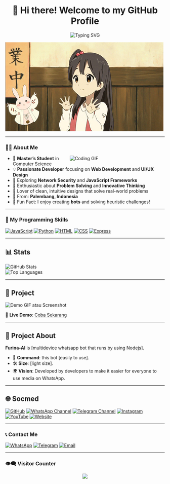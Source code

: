 <div align="center">
  <h1>👋 Hi there! Welcome to my GitHub Profile</h1>
 <img src="https://readme-typing-svg.herokuapp.com?font=Fira+Code&size=30&pause=1000&color=00FFFF&center=true&vCenter=true&width=800&height=70&lines=I'm+Kyzryzz;Web+Developer+%7C+Tech+Enthusiast;Solving+Problems+%26+Building+Dreams" alt="Typing SVG" />
</div>

![Demo GIF](https://raw.githubusercontent.com/kyzryzz/kyzryzz/main/media.gif)  

---

### 🧑‍💻 About Me  

<img align="right" width="300" src="https://media.giphy.com/media/qgQUggAC3Pfv687qPC/giphy.gif" alt="Coding GIF" />

- 🌟 **Master’s Student** in Computer Science  
- 💡 **Passionate Developer** focusing on **Web Development** and **UI/UX Design**  
- 🔐 Exploring **Network Security** and **JavaScript Frameworks**  
- 🧩 Enthusiastic about **Problem Solving** and **Innovative Thinking**  
- 🎨 Lover of clean, intuitive designs that solve real-world problems  
- 📍 From: **Palembang, Indonesia**  
- 🎉 Fun Fact: I enjoy creating **bots** and solving heuristic challenges!  

---

### 🚀 My Programming Skills  

[![JavaScript](https://img.shields.io/badge/JavaScript-60%25-green?style=for-the-badge)](#)
[![Python](https://img.shields.io/badge/Python-20%25-red?style=for-the-badge)](#)
[![HTML](https://img.shields.io/badge/HTML-40%25-yelllow?style=for-the-badge)](#)
[![CSS](https://img.shields.io/badge/CSS-30%25-orange?style=for-the-badge)](#)
[![Express](https://img.shields.io/badge/CSS-10%25-red?style=for-the-badge)](#)

---

## 📊 Stats

![GitHub Stats](https://github-readme-stats.vercel.app/api?username=kyzryzz&show_icons=true&theme=radical)  
![Top Languages](https://github-readme-stats.vercel.app/api/top-langs/?username=kyzryzz&layout=compact&theme=radical)  

---

## 📸 Project

![Demo GIF atau Screenshot](https://telegra.ph/file/da63dc919f2260000ea97.jpg)  

🔗 **Live Demo**: [Coba Sekarang](https://chat.whatsapp.com/JXYH7oHexo63nBHp1OWQAd)  

---

## 📖 Project About
**Furina-AI** is [multidevice whatsapp bot that runs by using Nodejs].  

- 🚀 **Command**: this bot [easily to use].  
- 🛠️ **Size**: [light size].  
- 🌍 **Vision**: Developed by developers to make it easier for everyone to use media on WhatsApp.  

---

## 🌐 Socmed

[![GitHub](https://img.shields.io/badge/GitHub-181717?style=for-the-badge&logo=github&logoColor=white)](https://github.com/kyzryzz) [![WhatsApp Channel](https://img.shields.io/badge/WhatsApp-4CAF50?style=for-the-badge&logo=WhatsApp&logoColor=white)](https://whatsapp.com/channel/0029VaRI1OB2P59cTdJKZh3q) [![Telegram Channel](https://img.shields.io/badge/Telegram-1DA1F2?style=for-the-badge&logo=telegram&logoColor=white)](https://t.me/cft_ch) [![Instagram](https://img.shields.io/badge/Instagram-E4405F?style=for-the-badge&logo=instagram&logoColor=white)](https://instagram.com/kyz_in_here) [![YouTube](https://img.shields.io/badge/YouTube-FF0000?style=for-the-badge&logo=youtube&logoColor=white)](https://youtube.com/always-kyzx) [![Website](https://img.shields.io/badge/Website-0A0A0A?style=for-the-badge&logo=wordpress&logoColor=white)](https://www.kyzuuryz.xyz)  

---

### 📞 Contact Me

[![WhatsApp](https://img.shields.io/badge/WhatsApp-4CAF50?style=for-the-badge&logo=WhatsApp&logoColor=white)](https://wa.me/6285921655444) [![Telegram](https://img.shields.io/badge/WhatsApp-4CAF50?style=for-the-badge&logo=WhatsApp&logoColor=white)](https://kyzryzz.t.me) [![Email](https://img.shields.io/badge/Email-red?style=for-the-badge&logo=Email&logoColor=white)](kyzsiapanjr@gmail.com) 

---

### 👁‍🗨 Visitor Counter

<div align="center">
  <img src="https://count.getloli.com/@kyzryzz?name=kyzryzz&theme=rule34&padding=7&offset=0&align=top&scale=1&pixelated=1&darkmode=auto"  />
</div>
